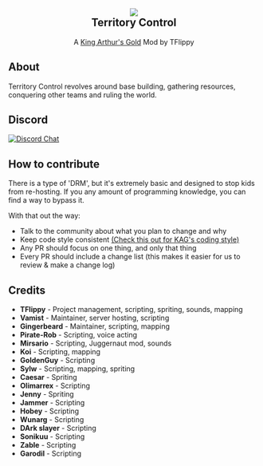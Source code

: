 <h2 align = 'center'><img src="https://imgur.com/w4xpq4L.png"><br>Territory Control</h2>
<p align = 'center'>A <a href="https://github.com/transhumandesign/kag-base">King Arthur's Gold</a> Mod by TFlippy</p>

<h2>About</h2>
<p>
  Territory Control revolves around base building, gathering resources, conquering other teams and ruling the world.
</p>

## Discord
[![Discord Chat](https://img.shields.io/discord/361255623456849923?label=Discord&logo=discord&logoColor=ffffff&labelColor=7289DA&color=2c2f33)]()


## How to contribute
There is a type of 'DRM', but it's extremely basic and designed to stop kids from re-hosting.
If you any amount of programming knowledge, you can find a way to bypass it.

With that out the way:
- Talk to the community about what you plan to change and why
- Keep code style consistent <a href="https://github.com/transhumandesign/kag-base/blob/master/CONTRIBUTING.md">(Check this out for KAG's coding style)</a>
- Any PR should focus on one thing, and only that thing
- Every PR should include a change list (this makes it easier for us to review & make a change log)

<h2>Credits</h2>
<ul>
  <li><b>TFlippy</b> - Project management, scripting, spriting, sounds, mapping</li>
  <li><b>Vamist</b> - Maintainer, server hosting, scripting</li>
  <li><b>Gingerbeard</b> - Maintainer, scripting, mapping</li>
  <li><b>Pirate-Rob</b> - Scripting, voice acting</li>
  <li><b>Mirsario</b> - Scripting, Juggernaut mod, sounds</li>
  <li><b>Koi</b> - Scripting, mapping</li>
  <li><b>GoldenGuy</b> - Scripting</li>
  <li><b>Sylw</b> - Scripting, mapping, spriting</li>
  <li><b>Caesar</b> - Spriting</li>
  <li><b>Olimarrex</b> - Scripting</li>
  <li><b>Jenny</b> - Spriting</li>
  <li><b>Jammer</b> - Scripting</li>
  <li><b>Hobey</b> - Scripting</li>
  <li><b>Wunarg</b> - Scripting</li>
  <li><b>DArk slayer</b> - Scripting</li>
  <li><b>Sonikuu</b> - Scripting</li>
  <li><b>Zable</b> - Scripting</li>
  <li><b>Garodil</b> - Scripting</li>
</ul>





